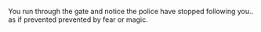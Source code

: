 You run through the gate and notice the police have stopped
following you.. as if prevented prevented by fear or magic. 
